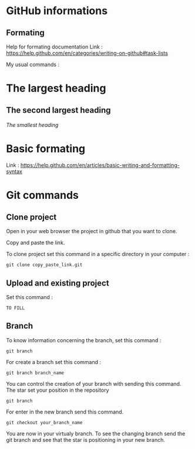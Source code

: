 # GitHub informations

## Formating
Help for formating documentation
Link : https://help.github.com/en/categories/writing-on-github#task-lists

My usual commands :
# The largest heading
## The second largest heading
###### The smallest heading

# Basic formating
Link : https://help.github.com/en/articles/basic-writing-and-formatting-syntax

# Git commands

## Clone project

Open in your web browser the project in github that you want to clone.

Copy and paste the link.

To clone project set this command in a specific directory in your computer :
```
git clone copy_paste_link.git
```
## Upload and existing project

Set this command :
```
TO FILL
```

## Branch

To know information concerning the branch, set this command :
```
git branch
```

For create a branch set this command :
```
git branch branch_name
```

You can control the creation of your branch with sending this command.
The star set your position in the repository
```
git branch
```

For enter in the new branch send this command.
```
git checkout your_branch_name
```
You are now in your virtualy branch. To see the changing branch send the git branch and see that the star is positioning in your new branch.
